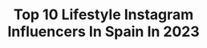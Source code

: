 ---
title: Top 10 Lifestyle Instagram Influencers In Spain In 2023
description: >-
  Find top lifestyle Instagram influencers in Spain in 2023. Most popular hashtags: #bloggerspain #moda #ootd.
platform: Instagram
hits: 831
text_top: Analyze the top-rated Instagram accounts on inBeat.
text_bottom: Our database has 831 Instagram influencers like this in Spain for you to work with.
profiles:
  - username: "adrianaguera6"
    fullname: >-
      Adrián Agüera
    bio: >-
      👕 Menswear & Lifestyle 📍 Madrid 💻 @soyadrianaguera ✉️ infoadrianaguera@gmail.com
    location: "Spain"
    followers: 35537
    engagement: 101
    commentsToLikes: 0.022063
    id: ckap7udhkllqm0i78gtto592f
    verified: false
    hashtags: "#ootd, #outfitoftheday, #styleinspo, #asos"
  - username: "lodiceisa"
    fullname: >-
      Isabel Delima
    bio: >-
      •LifeStyle & Amor propio• •Familia numerosa en construcción• •Cocinillas por diversión• 📍ALC, Spain•
    location: "Spain"
    followers: 202505
    engagement: 121
    commentsToLikes: 0.243649
    id: ck9hcak7mkiom0j78h7686fa0
    verified: false
    hashtags: "#mamamolona, #alicantegram, #embarazosaludable, #embarazogemelar"
  - username: "serraalex_"
    fullname: >-
      Alex Serra
    bio: >-
      Fitness | Lifestyle 📍Ibiza @greatiamwear cod: ALEX @hawkerscrew 📩 serraalexibz@gmail.com
    location: "Spain"
    followers: 11225
    engagement: 1057
    commentsToLikes: 0.113688
    id: ckapapl23wznu0i78sl4p70rn
    verified: false
    hashtags: "#arm, #bodybuilding, #muscle, #gym"
  - username: "unamexicanaenparis"
    fullname: >-
      Mirella Bouteiller 🇲🇽🇫🇷
    bio: >-
      Youtuber 🎥 +350k Lifestyle. Travel . Fashion Contact: unamexicanaenparis@gmail.com
    location: "Spain"
    followers: 106458
    engagement: 679
    commentsToLikes: 0.029282
    id: ckf5qoboja1a70j23dsmfyqmk
    verified: false
    hashtags: "#mirellabou, #unamexicanaenparis, #parisjetaime, #lookdujour"
  - username: "saraguchi84"
    fullname: >-
      saraguchi84
    bio: >-
      Maternity •• Lifestyle •• Fashion •• Deco 🩺 Mum & Nurse 📩 saraguchi84@gmail.com
    location: "Spain"
    followers: 216919
    engagement: 555
    commentsToLikes: 0.232951
    id: ck139y39wnp0e0i19ob6whumn
    verified: false
    hashtags: "#visitbenidorm, #ibiza, #viajarconni, #mixedkids"
  - username: "rachelcolinas"
    fullname: >-
      Raquel Fernandez Colinas
    bio: >-
      • FASHION • BEAUTY • LIFESTYLE Encargada de gestión en @clinica.valderrama Embajadora de @lasal.shop Collabs: raquelfernandezcolinas@gmail.com
    location: "Spain"
    followers: 6754
    engagement: 2369
    commentsToLikes: 0.198672
    id: ck6u1jwjxm6j00j71vizk3ukf
    verified: false
    hashtags: "#oceansapart, #deportedeverano, #weareone, #inlove"
  - username: "srta_raquel28"
    fullname: >-
      Raquel 💄 Srta_raquel28 ✨
    bio: >-
      💄 Makeup & lifestyle Peoople: https://peoople.app/srta_raquel28 Contacto: alvarojorgemartin@outlook.com
    location: "Spain"
    followers: 72281
    engagement: 1249
    commentsToLikes: 0.114554
    id: ck0vw6t2msd8v0i19vu68964q
    verified: false
    hashtags: "#pinkandproud, #essencecosmetics, #essencecares, #essencespain"
  - username: "miss_style.88"
    fullname: >-
      🌸 MONICA🌸
    bio: >-
      LIFESTYLE / FASHION 〰️#wolfiesstyle 📍Granollers-Barcelona “No te pongas límites, ponte guapa”
    location: "Spain"
    followers: 5289
    engagement: 1682
    commentsToLikes: 0.679633
    id: ck5zt5abpzrfw0i14rrllevew
    verified: false
    hashtags: "#loveeenero, #january, #magicofebrero, #igercatalunya"
  - username: "rosasorroche"
    fullname: >-
      Fitness & Chicness Blog
    bio: >-
      #overforty #overthirty #fashion / #fitness / #beauty / #lifestyleblogger 📍🇪🇸 🌍 📩info@fitnessandchicness.com
    location: "Spain"
    followers: 18960
    engagement: 766
    commentsToLikes: 0.055894
    id: ck8szqjrcpch70j78pfaai8rg
    verified: false
    hashtags: "#adoptadog, #summerlook, #fashionreels, #workoutreels"
  - username: "jmanzanophoto"
    fullname: >-
      JAVI 🍃
    bio: >-
      You don't get it, no one does 📍💥 🌃 Madrid, Spain 📩 Info sesiones 👉🏽 Direct 💼 Portraits and lifestyle 📸 Canon 📝 Colaboraciones 👉🏽 Direct
    location: "Spain"
    followers: 38063
    engagement: 495
    commentsToLikes: 0.023535
    id: ck0tthi1m2qmh0i197czkg4hn
    verified: false
    hashtags: ""
---